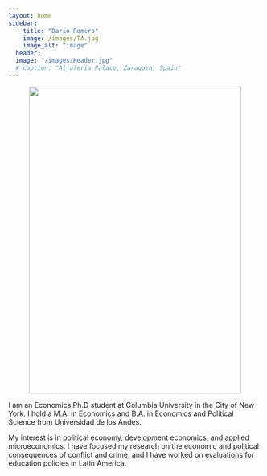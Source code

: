 ```yaml
---
layout: home
sidebar:
  - title: "Dario Romero"
    image: /images/TA.jpg
    image_alt: "image"
  header:
  image: "/images/Header.jpg"
  # caption: "Aljaferia Palace, Zaragoza, Spain"
---
```


<p align="center">
<img src="{{ site.url}}{{site.baseurl}}/images/TA.jpg" width="421.5" height="612" alt="">
</p>


I am an Economics Ph.D student at Columbia University in the City of New York.
I hold a M.A. in Economics  and B.A. in Economics and Political Science from Universidad de los Andes.

My interest is in political economy, development economics, and applied microeconomics. I have focused my research on the economic and political consequences of conflict and crime, and I have worked on evaluations for education policies in Latin America.
